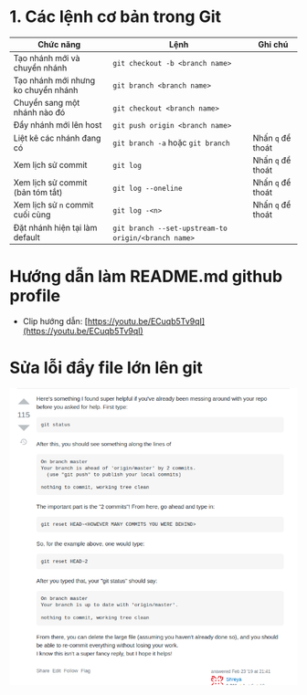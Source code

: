 ﻿# 1. Các lệnh cơ bản trong Git

|Chức năng|Lệnh|Ghi chú|
|-|-|-|
|Tạo nhánh mới và chuyển nhánh|`git checkout -b <branch name>`||
|Tạo nhánh mới nhưng ko chuyển nhánh|`git branch <branch name>`||
|Chuyển sang một nhánh nào đó|`git checkout <branch name>`||
|Đẩy nhánh mới lên host|`git push origin <branch name>`||
|Liệt kê các nhánh đang có|`git branch -a` hoặc `git branch`|Nhấn `q` để thoát|
|Xem lịch sử commit|`git log`|Nhấn `q` để thoát|
|Xem lịch sử commit (bản tóm tắt)|`git log --oneline`|Nhấn `q` để thoát|
|Xem lịch sử `n` commit cuối cùng|`git log -<n>`|Nhấn `q` để thoát|
|Đặt nhánh hiện tại làm default|`git branch --set-upstream-to origin/<branch name>`||

# Hướng dẫn làm README.md github profile 
* Clip hướng dẫn: [https://youtu.be/ECuqb5Tv9qI](https://youtu.be/ECuqb5Tv9qI)

# Sửa lỗi đẩy file lớn lên git
![](images/git_00.png)